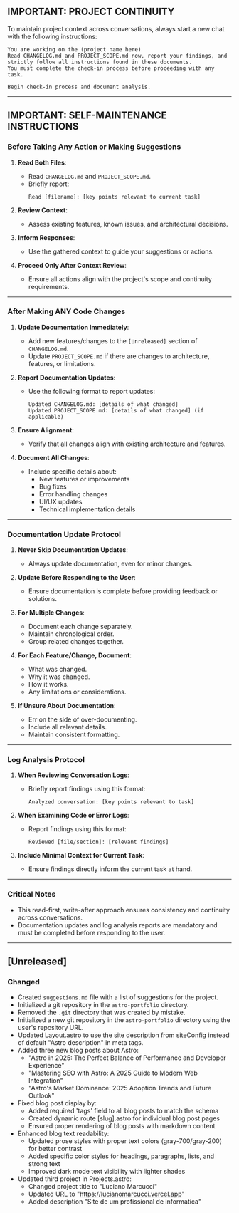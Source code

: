 ## **IMPORTANT: PROJECT CONTINUITY**  
To maintain project context across conversations, always start a new chat with the following instructions:  

```
You are working on the (project name here)
Read CHANGELOG.md and PROJECT_SCOPE.md now, report your findings, and strictly follow all instructions found in these documents.  
You must complete the check-in process before proceeding with any task.  

Begin check-in process and document analysis.
```

---

## **IMPORTANT: SELF-MAINTENANCE INSTRUCTIONS**

### **Before Taking Any Action or Making Suggestions**  
1. **Read Both Files**:  
   - Read `CHANGELOG.md` and `PROJECT_SCOPE.md`.  
   - Briefly report:  
      ```
      Read [filename]: [key points relevant to current task]
      ```

2. **Review Context**:  
   - Assess existing features, known issues, and architectural decisions.

3. **Inform Responses**:  
   - Use the gathered context to guide your suggestions or actions.

4. **Proceed Only After Context Review**:  
   - Ensure all actions align with the project's scope and continuity requirements.

---

### **After Making ANY Code Changes**  
1. **Update Documentation Immediately**:  
   - Add new features/changes to the `[Unreleased]` section of `CHANGELOG.md`.  
   - Update `PROJECT_SCOPE.md` if there are changes to architecture, features, or limitations.

2. **Report Documentation Updates**:  
   - Use the following format to report updates:  
      ```
      Updated CHANGELOG.md: [details of what changed]  
      Updated PROJECT_SCOPE.md: [details of what changed] (if applicable)
      ```

3. **Ensure Alignment**:  
   - Verify that all changes align with existing architecture and features.

4. **Document All Changes**:  
   - Include specific details about:
      - New features or improvements
      - Bug fixes
      - Error handling changes
      - UI/UX updates
      - Technical implementation details

---

### **Documentation Update Protocol**
1. **Never Skip Documentation Updates**:  
   - Always update documentation, even for minor changes.

2. **Update Before Responding to the User**:  
   - Ensure documentation is complete before providing feedback or solutions.

3. **For Multiple Changes**:
   - Document each change separately.
   - Maintain chronological order.
   - Group related changes together.

4. **For Each Feature/Change, Document**:
   - What was changed.
   - Why it was changed.
   - How it works.
   - Any limitations or considerations.

5. **If Unsure About Documentation**:
   - Err on the side of over-documenting.
   - Include all relevant details.
   - Maintain consistent formatting.

---

### **Log Analysis Protocol**
1. **When Reviewing Conversation Logs**:
   - Briefly report findings using this format:  
      ```
      Analyzed conversation: [key points relevant to task]
      ```

2. **When Examining Code or Error Logs**:
   - Report findings using this format:  
      ```
      Reviewed [file/section]: [relevant findings]
      ```

3. **Include Minimal Context for Current Task**:
   - Ensure findings directly inform the current task at hand.

---

### **Critical Notes**
- This read-first, write-after approach ensures consistency and continuity across conversations.
- Documentation updates and log analysis reports are mandatory and must be completed before responding to the user.

---

## [Unreleased]

### Changed
- Created `suggestions.md` file with a list of suggestions for the project.
- Initialized a git repository in the `astro-portfolio` directory.
- Removed the `.git` directory that was created by mistake.
- Initialized a new git repository in the `astro-portfolio` directory using the user's repository URL.
- Updated Layout.astro to use the site description from siteConfig instead of default "Astro description" in meta tags.
- Added three new blog posts about Astro:
  - "Astro in 2025: The Perfect Balance of Performance and Developer Experience"
  - "Mastering SEO with Astro: A 2025 Guide to Modern Web Integration"
  - "Astro's Market Dominance: 2025 Adoption Trends and Future Outlook"
- Fixed blog post display by:
  - Added required 'tags' field to all blog posts to match the schema
  - Created dynamic route [slug].astro for individual blog post pages
  - Ensured proper rendering of blog posts with markdown content
- Enhanced blog text readability:
  - Updated prose styles with proper text colors (gray-700/gray-200) for better contrast
  - Added specific color styles for headings, paragraphs, lists, and strong text
  - Improved dark mode text visibility with lighter shades
- Updated third project in Projects.astro:
  - Changed project title to "Luciano Marcucci"
  - Updated URL to "https://lucianomarcucci.vercel.app"
  - Added description "Site de um profissional de informatica"